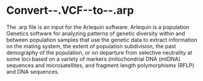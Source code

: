 # Convert--.VCF--to--.arp
The .arp file is an input for the Arlequin software. Arlequin is a population Genetics software for analyzing patterns of genetic diversity within and between population samples that use the genetic data to extract information on the mating system, the extent of population subdivision, the past demography of the population, or on departure from selective neutrality at some loci based on a variety of markers (mitochondrial DNA (mtDNA) sequences and microsatellites, and fragment length polymorphisms (RFLP) and DNA sequences. 

